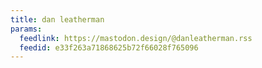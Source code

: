 ```yaml
---
title: dan leatherman
params:
  feedlink: https://mastodon.design/@danleatherman.rss
  feedid: e33f263a71868625b72f66028f765096
---
```


